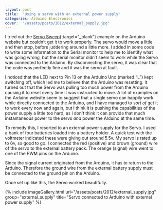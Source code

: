 ```yaml
---
layout: post
title:  "Using a servo with an external power supply"
categories: Arduino Electronics
cover:  "/assets/posts/2012/external_supply.jpg"
---
```



I tried out the [Servo Sweep][servo-sweep]{:target="_blank"} example on the Arduino website but couldn’t get it to work properly. The servo would move a little and then stop, before juddering around a little more. I added in some code to write some information to the Serial monitor to help me to identify what was going wrong, but the serial monitor didn’t seem to work while the Servo was connected to the Arduino. By disconnecting the servo, it was clear that the code was perfectly fine and it was the servo at fault.

I noticed that the LED next to Pin 13 on the Arduino Uno (marked “L”) kept switching off, which led me to believe that the Arduino was resetting. It turned out that the Servo was pulling too much power from the Arduino causing it to reset every time it was instructed to move. A lot of examples on the Arduino website seem to suggest that a single servo can happily work while directly connected to the Arduino, and I have managed to _sort of_ get it to work every now and again, but I think it is pushing the capabilities of the power supply a little too hard, as I don't think it can provide that much instantaneous power to the servo _and_ power the Arduino at the same time.  

To remedy this, I resorted to an external power supply for the Servo. I used a bank of four batteries loaded into a battery holder. A quick test with the voltmeter indicated these were giving out around 5.5v. My servo is rated up to 6v, so good to go. I connected the red (positive) and brown (ground) wire of the servo to the external battery pack. The orange (signal) wire went to one of the PWM pins on the Arduino.

Since the signal current originated from the Arduino, it has to return to the Arduino. Therefore the ground wire from the external battery supply must be connected to the ground pin on the Arduino.

Once set up like this, the Servo worked beautifully.

{% include imageGallery.html url="/assets/posts/2012/external_supply.jpg" group="external_supply" title="Servo connected to Arduino with external power supply" %}

[servo-sweep]: https://www.arduino.cc/en/Tutorial/Sweep